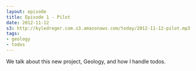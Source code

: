 ```yaml
---
layout: episode
title: Episode 1 - Pilot
date: 2012-11-12
s3: http://kyledreger.com.s3.amazonaws.com/today/2012-11-12-pilot.mp3
tags:
- geology
- todos
---
```


We talk about this new project, Geology, and how I handle todos.